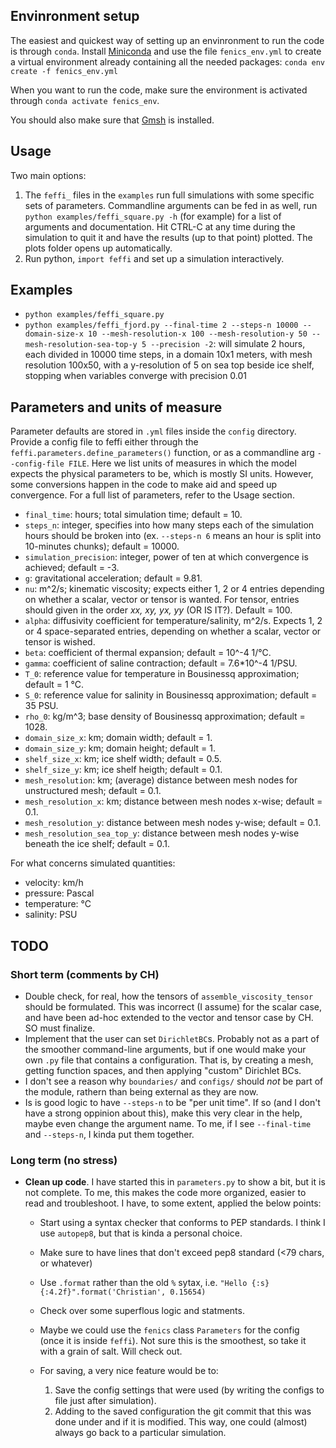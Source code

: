 ## Envinronment setup
The easiest and quickest way of setting up an envinronment to run the code is through `conda`.
Install [Miniconda](https://docs.conda.io/en/latest/miniconda.html) and use the file `fenics_env.yml` to create a virtual environment already containing all the needed packages:
`conda env create -f fenics_env.yml`

When you want to run the code, make sure the environment is activated through `conda activate fenics_env`.

You should also make sure that [Gmsh](http://gmsh.info/) is installed.

## Usage
Two main options:
1) The `feffi_` files in the `examples` run full simulations with some specific sets of parameters. Commandline arguments can be fed in as well, run `python examples/feffi_square.py -h` (for example) for a list of arguments and documentation.
Hit CTRL-C at any time during the simulation to quit it and have the results (up to that point) plotted. The plots folder opens up automatically.
2) Run python, `import feffi` and set up a simulation interactively.

## Examples
- `python examples/feffi_square.py`
- `python examples/feffi_fjord.py --final-time 2 --steps-n 10000 --domain-size-x 10 --mesh-resolution-x 100 --mesh-resolution-y 50 --mesh-resolution-sea-top-y 5 --precision -2`: will simulate 2 hours, each divided in 10000 time steps, in a domain 10x1 meters, with mesh resolution 100x50, with a y-resolution of 5 on sea top beside ice shelf, stopping when variables converge with precision 0.01

## Parameters and units of measure
Parameter defaults are stored in `.yml` files inside the `config` directory. Provide a config file to feffi either through the `feffi.parameters.define_parameters()` function, or as a commandline arg `--config-file FILE`. Here we list units of measures in which the model expects the physical parameters to be, which is mostly SI units. However, some conversions happen in the code to make aid and speed up convergence. For a full list of parameters, refer to the Usage section.

- `final_time`: hours; total simulation time; default = 10.
- `steps_n`: integer, specifies into how many steps each of the simulation hours should be broken into (ex. `--steps-n 6` means an hour is split into 10-minutes chunks); default = 10000.
- `simulation_precision`: integer, power of ten at which convergence is achieved; default = -3.
- `g`: gravitational acceleration; default = 9.81.
- `nu`: m^2/s; kinematic viscosity; expects either 1, 2 or 4 entries depending on whether a scalar, vector or tensor is wanted. For tensor, entries should given in the order _xx, xy, yx, yy_ (OR IS IT?). Default = 100.
- `alpha`: diffusivity coefficient for temperature/salinity, m^2/s. Expects 1, 2 or 4 space-separated entries, depending on whether a scalar, vector or tensor is wished.
- `beta`: coefficient of thermal expansion; default = 10^-4 1/°C.
- `gamma`: coefficient of saline contraction; default = 7.6*10^-4 1/PSU.
- `T_0`: reference value for temperature in Bousinessq approximation; default = 1 °C.
- `S_0`: reference value for salinity in Bousinessq approximation; default = 35 PSU.
- `rho_0`: kg/m^3; base density of Bousinessq approximation; default = 1028.
- `domain_size_x`: km; domain width; default = 1.
- `domain_size_y`: km; domain height; default = 1.
- `shelf_size_x`: km; ice shelf width; default = 0.5.
- `shelf_size_y`: km; ice shelf heigth; default = 0.1.
- `mesh_resolution`: km; (average) distance between mesh nodes for unstructured mesh; default = 0.1.
- `mesh_resolution_x`: km; distance between mesh nodes x-wise; default = 0.1.
- `mesh_resolution_y`: distance between mesh nodes y-wise; default = 0.1.
- `mesh_resolution_sea_top_y`: distance between mesh nodes y-wise beneath the ice shelf; default = 0.1.

For what concerns simulated quantities:

- velocity: km/h
- pressure: Pascal
- temperature: °C
- salinity: PSU

## TODO
### Short term (comments by CH)
- Double check, for real, how the tensors of `assemble_viscosity_tensor` should be formulated. This was incorrect (I assume) for the scalar case, and have been ad-hoc extended to the vector and tensor case by CH. SO must finalize.
- Implement that the user can set `DirichletBC`s. Probably not as a part of the smoother command-line arguments, but if one would make your own `.py` file that contains a configuration. That is, by creating a mesh, getting function spaces, and then applying "custom" Dirichlet BCs.
- I don't see a reason why `boundaries/` and `configs/` should *not* be part of the module, rathern than being external as they are now.
- Is is good logic to have `--steps-n` to be "per unit time". If so (and I don't have a strong oppinion about this), make this very clear in the help, maybe even change the argument name. To me, if I see `--final-time` and `--steps-n`, I kinda put them together.

### Long term (no stress) 
- **Clean up code**. I have started this in `parameters.py` to show a bit, but it is not complete. To me, this makes the code more organized, easier to read and troubleshoot. I have, to some extent, applied the below points:
    + Start using a syntax checker that conforms to PEP standards. I think I use `autopep8`, but that is kinda a personal choice.
    + Make sure to have lines that don't exceed pep8 standard (<79 chars, or whatever)
    + Use `.format` rather than the old `%` sytax, i.e. `"Hello {:s} {:4.2f}".format('Christian', 0.15654)`
    + Check over some superflous logic and statments.
    + Maybe we could use the `fenics` class `Parameters` for the config (once it is inside `feffi`). Not sure this is the smoothest, so take it with a grain of salt. Will check out.
    + For saving, a very nice feature would be to:

        1. Save the config settings that were used (by writing the configs to file just after simulation).
        2. Adding to the saved configuration the git commit that this was done under and if it is modified.
		This way, one could (almost) always go back to a particular simulation.
